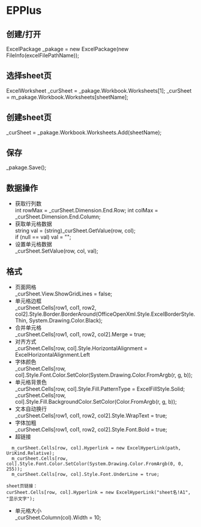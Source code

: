 # EPPlus

## 创建/打开

ExcelPackage _pakage = new ExcelPackage(new FileInfo(excelFilePathName));

## 选择sheet页

 ExcelWorksheet _curSheet = _pakage.Workbook.Worksheets[1];
 _curSheet = m_pakage.Workbook.Worksheets[sheetName];

## 创建sheet页

_curSheet = _pakage.Workbook.Worksheets.Add(sheetName);

## 保存

_pakage.Save();

## 数据操作

+ 获取行列数  
 int rowMax = _curSheet.Dimension.End.Row;
 int colMax = _curSheet.Dimension.End.Column;
+ 获取单元格数据  
string val = (string)_curSheet.GetValue(row, col);  
if (null == val) val = "";
+ 设置单元格数据  
_curSheet.SetValue(row, col, val);

## 格式

+ 页面网格  
  _curSheet.View.ShowGridLines = false;
+ 单元格边框  
  _curSheet.Cells[row1, col1, row2, col2].Style.Border.BorderAround(OfficeOpenXml.Style.ExcelBorderStyle.Thin, System.Drawing.Color.Black);
+ 合并单元格  
  _curSheet.Cells[row1, col1, row2, col2].Merge = true;
+ 对齐方式  
  _curSheet.Cells[row, col].Style.HorizontalAlignment = ExcelHorizontalAlignment.Left
+ 字体颜色  
_curSheet.Cells[row, col].Style.Font.Color.SetColor(System.Drawing.Color.FromArgb(r, g, b));
+ 单元格背景色  
 _curSheet.Cells[row, col].Style.Fill.PatternType = ExcelFillStyle.Solid;
 _curSheet.Cells[row, col].Style.Fill.BackgroundColor.SetColor(Color.FromArgb(r, g, b));
+ 文本自动换行  
  _curSheet.Cells[row1, col1, row2, col2].Style.WrapText = true;
+ 字体加粗  
  _curSheet.Cells[row1, col1, row2, col2].Style.Font.Bold = true;
+ 超链接  

```
  m_curSheet.Cells[row, col].Hyperlink = new ExcelHyperLink(path, UriKind.Relative);  
  m_curSheet.Cells[row, col].Style.Font.Color.SetColor(System.Drawing.Color.FromArgb(0, 0, 255));  
  m_curSheet.Cells[row, col].Style.Font.UnderLine = true;

sheet页链接：
curSheet.Cells[row, col].Hyperlink = new ExcelHyperLink("sheet名!A1", "显示文字");
```

+ 单元格大小  
_curSheet.Column(col).Width = 10;
